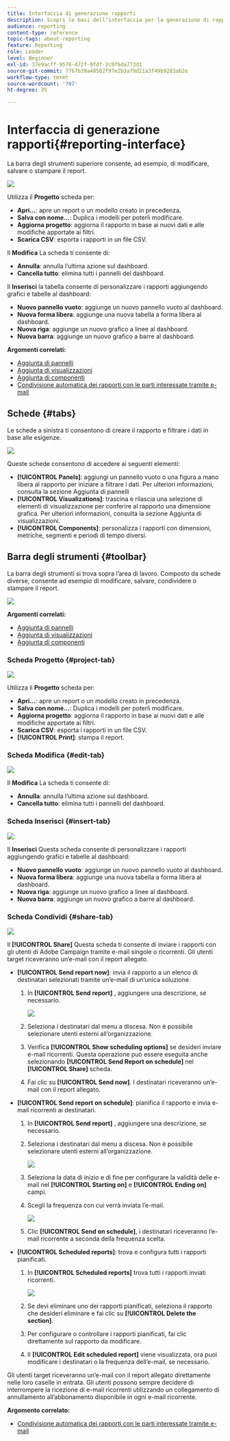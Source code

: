 ```yaml
---
title: Interfaccia di generazione rapporti
description: Scopri le basi dell’interfaccia per la generazione di rapporti dinamici e come navigare tra le diverse schede e menu.
audience: reporting
content-type: reference
topic-tags: about-reporting
feature: Reporting
role: Leader
level: Beginner
exl-id: 37e9acff-9576-472f-9fdf-2c0f6da773d1
source-git-commit: 7767b39a48502f97e2b3af9d21a3f49b9283ab2e
workflow-type: tm+mt
source-wordcount: '707'
ht-degree: 3%

---
```


# Interfaccia di generazione rapporti{#reporting-interface}

La barra degli strumenti superiore consente, ad esempio, di modificare, salvare o stampare il report.

![](assets/dynamic_report_toolbar.png)

Utilizza il **Progetto** scheda per:

* **Apri...**: apre un report o un modello creato in precedenza.
* **Salva con nome...**: Duplica i modelli per poterli modificare.
* **Aggiorna progetto**: aggiorna il rapporto in base ai nuovi dati e alle modifiche apportate ai filtri.
* **Scarica CSV**: esporta i rapporti in un file CSV.

Il **Modifica** La scheda ti consente di:

* **Annulla**: annulla l’ultima azione sul dashboard.
* **Cancella tutto**: elimina tutti i pannelli del dashboard.

Il **Inserisci** la tabella consente di personalizzare i rapporti aggiungendo grafici e tabelle al dashboard:

* **Nuovo pannello vuoto**: aggiunge un nuovo pannello vuoto al dashboard.
* **Nuova forma libera**: aggiunge una nuova tabella a forma libera al dashboard.
* **Nuova riga**: aggiunge un nuovo grafico a linee al dashboard.
* **Nuova barra**: aggiunge un nuovo grafico a barre al dashboard.

**Argomenti correlati:**

* [Aggiunta di pannelli](../../reporting/using/adding-panels.md)
* [Aggiunta di visualizzazioni](../../reporting/using/adding-visualizations.md)
* [Aggiunta di componenti](../../reporting/using/adding-components.md)
* [Condivisione automatica dei rapporti con le parti interessate tramite e-mail](https://helpx.adobe.com/campaign/kb/simplify-campaign-management.html#Reportandshareinsightswithallstakeholders)

## Schede {#tabs}

Le schede a sinistra ti consentono di creare il rapporto e filtrare i dati in base alle esigenze.

![](assets/dynamic_report_interface.png)

Queste schede consentono di accedere ai seguenti elementi:

* **[!UICONTROL Panels]**: aggiungi un pannello vuoto o una figura a mano libera al rapporto per iniziare a filtrare i dati. Per ulteriori informazioni, consulta la sezione Aggiunta di pannelli
* **[!UICONTROL Visualizations]**: trascina e rilascia una selezione di elementi di visualizzazione per conferire al rapporto una dimensione grafica. Per ulteriori informazioni, consulta la sezione Aggiunta di visualizzazioni.
* **[!UICONTROL Components]**: personalizza i rapporti con dimensioni, metriche, segmenti e periodi di tempo diversi.

## Barra degli strumenti {#toolbar}

La barra degli strumenti si trova sopra l’area di lavoro. Composto da schede diverse, consente ad esempio di modificare, salvare, condividere o stampare il report.

![](assets/dynamic_report_toolbar.png)

**Argomenti correlati:**

* [Aggiunta di pannelli](../../reporting/using/adding-panels.md)
* [Aggiunta di visualizzazioni](../../reporting/using/adding-visualizations.md)
* [Aggiunta di componenti](../../reporting/using/adding-components.md)

### Scheda Progetto {#project-tab}

![](assets/tab_project.png)

Utilizza il **Progetto** scheda per:

* **Apri...**: apre un report o un modello creato in precedenza.
* **Salva con nome...**: Duplica i modelli per poterli modificare.
* **Aggiorna progetto**: aggiorna il rapporto in base ai nuovi dati e alle modifiche apportate ai filtri.
* **Scarica CSV**: esporta i rapporti in un file CSV.
* **[!UICONTROL Print]**: stampa il report.

### Scheda Modifica {#edit-tab}

![](assets/tab_edit.png)

Il **Modifica** La scheda ti consente di:

* **Annulla**: annulla l’ultima azione sul dashboard.
* **Cancella tutto**: elimina tutti i pannelli del dashboard.

### Scheda Inserisci {#insert-tab}

![](assets/tab_insert.png)

Il **Inserisci** Questa scheda consente di personalizzare i rapporti aggiungendo grafici e tabelle al dashboard:

* **Nuovo pannello vuoto**: aggiunge un nuovo pannello vuoto al dashboard.
* **Nuova forma libera**: aggiunge una nuova tabella a forma libera al dashboard.
* **Nuova riga**: aggiunge un nuovo grafico a linee al dashboard.
* **Nuova barra**: aggiunge un nuovo grafico a barre al dashboard.

### Scheda Condividi {#share-tab}

![](assets/tab_share_1.png)

Il **[!UICONTROL Share]** Questa scheda ti consente di inviare i rapporti con gli utenti di Adobe Campaign tramite e-mail singole o ricorrenti. Gli utenti target riceveranno un’e-mail con il report allegato.

* **[!UICONTROL Send report now]**: invia il rapporto a un elenco di destinatari selezionati tramite un’e-mail di un’unica soluzione.

   1. In **[!UICONTROL Send report]** , aggiungere una descrizione, se necessario.

      ![](assets/tab_share_4.png)

   1. Seleziona i destinatari dal menu a discesa. Non è possibile selezionare utenti esterni all’organizzazione.
   1. Verifica **[!UICONTROL Show scheduling options]** se desideri inviare e-mail ricorrenti. Questa operazione può essere eseguita anche selezionando **[!UICONTROL Send Report on schedule]** nel **[!UICONTROL Share]** scheda.
   1. Fai clic su **[!UICONTROL Send now]**. I destinatari riceveranno un’e-mail con il report allegato.

* **[!UICONTROL Send report on schedule]**: pianifica il rapporto e invia e-mail ricorrenti ai destinatari.

   1. In **[!UICONTROL Send report]** , aggiungere una descrizione, se necessario.
   1. Seleziona i destinatari dal menu a discesa. Non è possibile selezionare utenti esterni all’organizzazione.

      ![](assets/tab_share_5.png)

   1. Seleziona la data di inizio e di fine per configurare la validità delle e-mail nel **[!UICONTROL Starting on]** e **[!UICONTROL Ending on]** campi.
   1. Scegli la frequenza con cui verrà inviata l’e-mail.

      ![](assets/tab_share_2.png)

   1. Clic **[!UICONTROL Send on schedule]**, i destinatari riceveranno l’e-mail ricorrente a seconda della frequenza scelta.

* **[!UICONTROL Scheduled reports]**: trova e configura tutti i rapporti pianificati.

   1. In **[!UICONTROL Scheduled reports]** trova tutti i rapporti inviati ricorrenti.

      ![](assets/tab_share_3.png)

   1. Se devi eliminare uno dei rapporti pianificati, seleziona il rapporto che desideri eliminare e fai clic su **[!UICONTROL Delete the section]**.
   1. Per configurare o controllare i rapporti pianificati, fai clic direttamente sul rapporto da modificare.
   1. Il **[!UICONTROL Edit scheduled report]** viene visualizzata, ora puoi modificare i destinatari o la frequenza dell’e-mail, se necessario.

Gli utenti target riceveranno un’e-mail con il report allegato direttamente nelle loro caselle in entrata. Gli utenti possono sempre decidere di interrompere la ricezione di e-mail ricorrenti utilizzando un collegamento di annullamento all’abbonamento disponibile in ogni e-mail ricorrente.

**Argomento correlato:**

* [Condivisione automatica dei rapporti con le parti interessate tramite e-mail](https://helpx.adobe.com/campaign/kb/simplify-campaign-management.html#Reportandshareinsightswithallstakeholders)

